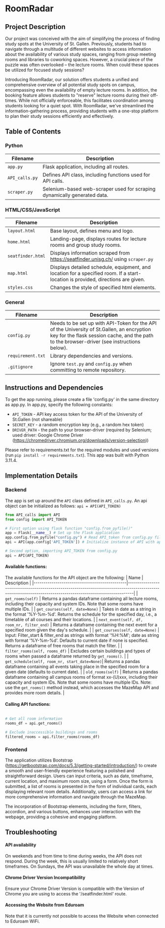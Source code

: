# RoomRadar

## Project Description
Our project was conceived with the aim of simplifying the process of finding study spots at the University of St. Gallen. Previously, students had to navigate through a multitude of different websites to access information about the availability of various study spaces, ranging from group meeting rooms and libraries to coworking spaces. However, a crucial piece of the puzzle was often overlooked – the lecture rooms. When could these spaces be utilized for focused study sessions?

Introducing RoomRadar, our solution offers students a unified and comprehensive overview of all potential study spots on campus, encompassing even the availability of empty lecture rooms. In addition, the booking feature allows students to "reserve" lecture rooms during their off-times. While not officially enforceable, this facilitates coordination among students looking for a quiet spot. With RoomRadar, we've streamlined the information-gathering process, providing students with a one-stop platform to plan their study sessions efficiently and effectively. 


## Table of Contents

### Python
| Filename      | Description                                                        |
|---------------|--------------------------------------------------------------------|
| `app.py`      | Flask application, including all routes.                           |
| `API_calls.py`| Defines API class, including functions used for API calls.         |
| `scraper.py`  | Selenium-based web-scraper used for scraping dynamically generated data. |





### HTML/CSS/JavaScript
| Filename          | Description                                                                                                  |
|-------------------|--------------------------------------------------------------------------------------------------------------|
| `layout.html`     | Base layout, defines menu and logo.                                                                           |
| `home.html`       | Landing-page, displays routes for lecture rooms and group study rooms.                                       |
| `seatfinder.html` | Displays information scraped from <https://seatfinder.unisg.ch/> using `scraper.py`                          |
| `map.html`        | Displays detailed schedule, equipment, and location for a specified room. If a start-location is provided, directions are given. |
| `styles.css`       | Changes the style of specified html elements.                         |


### General
| Filename         | Description                                                                                                                                                              |
|------------------|--------------------------------------------------------------------------------------------------------------------------------------------------------------------------|
| `config.py`      | Needs to be set up with API-Token for the API of the University of St.Gallen, an encryption key for the flask session cache, and the path to the browser-driver (see instructions below). |
| `requirement.txt`| Library dependencies and versions.                                                                                                                                       |
| `.gitignore`     | Ignore `test.py` and `config.py` when committing to remote repository.                                                                                                   |

## Instructions and Dependencies
To get the app running, please create a file 'config.py' in the same directory as app.py. In app.py, specify the following constants:
- `API_TOKEN` - API key access token for the API of the University of St.Gallen (not shareable)
- `SECRET_KEY` - a random encryption key (e.g., a random hex token)
- `DRIVER_PATH` - the path to your browser-driver (required by Selenium; used driver: Google Chrome Driver (https://chromedriver.chromium.org/downloads/version-selection))

Please refer to requirements.txt for the required modules and used versions (run `pip install -r requirements.txt`). This app was built with Python 3.11.4.

## Implementation Details

### Backend
The app is set up around the `API` class defined in `API_calls.py`. An api object can be initialized as follows: `api = API(API_TOKEN)` 

```python
from API_calls import API
from config import API_TOKEN

# First option using flask function "config.from_pyfile()"
app = Flask(__name__) # Set up the Flask application
app.config.from_pyfile("config.py") # Read API_token from config.py file
api = API(app.config['API_TOKEN']) # Initialize instance of API with api_token

# Second option, importing API_TOKEN from config.py
api = API(API_TOKEN)
```
#### Available functions:
The available functions for the API object are the following:
| Name                                          | Description                                                                                                                                                   |
|-----------------------------------------------|---------------------------------------------------------------------------------------------------------------------------------------------------------------|
| `get_rooms(self)`                             | Returns a pandas dataframe containing all lecture rooms, including their capacity and system IDs. Note that some rooms have multiple IDs.                     |
| `get_courses(self, date=None)`                | Takes in date as a string in the format '%Y-%m-%d'. Returns the schedule for the specified day, i.e., a timetable of all courses and their locations.       |
| `next_event(self, df, room_nr, filter_end)`   | Returns a dataframe containing the next event for a specified room given the day's schedule.                                                                 |
| `get_courses(self, date=None)`                | Input: Filter_start & filter_end as strings with format '%H:%M'; date as string with format '%Y-%m-%d'. Defaults to current date if none is specified. Returns a dataframe of free rooms that match the filter. |
| `filter_rooms(self, rooms_df)`                | Excludes certain buildings and types of rooms when passed a dataframe returned by `get_rooms()`.                                                             |
| `get_schedule(self, room_nr, start_date=None)`| Returns a pandas dataframe containing all events taking place in the specified room for a given date (defaults to current date).                              |
| `old_rooms(self)`                             | Returns a pandas dataframe containing all campus rooms of format xx-(U)xxx, including their capacity and system IDs. Note that some rooms have multiple IDs. Note: use the `get_rooms()` method instead, which accesses the MazeMap API and provides more room details. |


#### Calling API functions:
```python

# Get all room information
rooms_df = api.get_rooms()

# Exclude inaccessible buildings and rooms
filtered_rooms = api.filter_rooms(rooms_df)
```

### Frontend
The application utilizes Bootstrap (<https://getbootstrap.com/docs/5.3/getting-started/introduction/>) to create a smooth and user-friendly experience featuring a polished and straightforward design. Users can input criteria, such as date, timeframe, current location, and maximum room size, using a form. Once the form is submitted, a list of rooms is presented in the form of individual cards, each displaying relevant room details. Additionally, users can access a link for more comprehensive information and navigate through the MazeMap.

The incorporation of Bootstrap elements, including the form, filters, accordion, and various buttons, enhances user interaction with the webpage, providing a cohesive and engaging platform.

## Troubleshooting

#### API availability
On weekends and from time to time during weeks, the API does not respond. During the week, this is usually limited to relatively short timeframes. On Sundays, the API was unavailable the whole day at times.

#### Chrome Driver Version Incompatibility
Ensure your Chrome Driver Version is compatible with the Version of Chrome you are using to access the '/seatfinder.html' route.

#### Accessing the Website from Eduroam
Note that it is currently not possible to access the Website when connected to Eduroam WiFi.